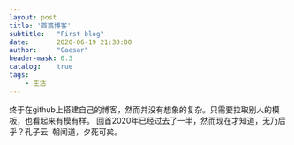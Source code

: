 ```yaml
---
layout: post
title: '首篇博客'
subtitle:   "First blog"
date:       2020-06-19 21:30:00
author:     "Caesar"
header-mask: 0.3
catalog:    true
tags:
    - 生活
---
```

终于在github上搭建自己的博客，然而并没有想象的复杂。只需要拉取别人的模板，也看起来有模有样。
回首2020年已经过去了一半，然而现在才知道，无乃后乎？孔子云: 朝闻道，夕死可矣。

